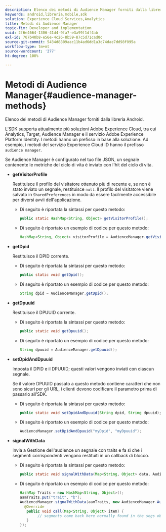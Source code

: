 ```yaml
---
description: Elenco dei metodi di Audience Manager forniti dalla libreria Android.
keywords: android,libreria,mobile,sdk
solution: Experience Cloud Services,Analytics
title: Metodi di Audience Manager
topic-fix: Developer and implementation
uuid: 2f6e4664-1306-41d4-9fa7-e3a99f1df4ab
exl-id: 707b40b8-e56e-4c26-8b59-87c5d71cad0c
source-git-commit: 5434d8809aac11b4ad6dd1a3c74dae7dd98f095a
workflow-type: tm+mt
source-wordcount: '277'
ht-degree: 100%

---
```


# Metodi di Audience Manager{#audience-manager-methods}

Elenco dei metodi di Audience Manager forniti dalla libreria Android.

L’SDK supporta attualmente più soluzioni Adobe Experience Cloud, tra cui Analytics, Target, Audience Manager e il servizio Adobe Experience Platform Identity. I metodi hanno un prefisso in base alla soluzione. Ad esempio, i metodi del servizio Experience Cloud ID hanno il prefisso `audience manager`.

Se Audience Manager è configurato nel tuo file JSON, un segnale contenente le metriche del ciclo di vita è inviato con l&#39;hit del ciclo di vita.

* **getVisitorProfile**

   Restituisce il profilo del visitatore ottenuto più di recente e, se non è stato inviato un segnale, restituisce `null`. Il profilo del visitatore viene salvato in `SharedPreferences` in modo da essere facilmente accessibile per diversi avvii dell&#39;applicazione.

   * Di seguito è riportata la sintassi per questo metodo:

      ```java
      public static HashMap<String, Object> getVisitorProfile(); 
      ```

   * Di seguito è riportato un esempio di codice per questo metodo:

      ```java
      HashMap<String, Object> visitorProfile = AudienceManager.getVisitorProfile(); 
      ```

* **getDpid**

   Restituisce il DPID corrente.

   * Di seguito è riportata la sintassi per questo metodo:

      ```java
      public static void getDpid(); 
      ```

   * Di seguito è riportato un esempio di codice per questo metodo:

      ```java
      String dpid = AudienceManager.getDpid(); 
      ```

* **getDpuuid**

   Restituisce il DPUUID corrente.

   * Di seguito è riportata la sintassi per questo metodo:

      ```java
      public static void getDpuuid(); 
      ```

   * Di seguito è riportato un esempio di codice per questo metodo:

      ```java
      String dpuuid = AudienceManager.getDpuuid(); 
      ```

* **setDpidAndDpuuid**

   Imposta il DPID e il DPUUID; questi valori vengono inviati con ciascun segnale.

   Se il valore DPUUID passato a questo metodo contiene caratteri che non sono sicuri per gli URL, i clienti devono codificare il parametro prima di passarlo all&#39;SDK.

   * Di seguito è riportata la sintassi per questo metodo:

      ```java
      public static void setDpidAndDpuuid(String dpid, String dpuuid); 
      ```

   * Di seguito è riportato un esempio di codice per questo metodo:

      ```java
      AudienceManager.setDpidAndDpuuid("myDpid", "myDpuuid"); 
      ```

* **signalWithData**

   Invia a Gestione dell&#39;audience un segnale con traits e fa sì che i segmenti corrispondenti vengano restituiti in un callback di blocco.

   * Di seguito è riportata la sintassi per questo metodo:

      ```java
      public static void signalWithData(Map<String, Object> data, AudienceManagerCallback<Map<String, Object>> callback);
      ```

   * Di seguito è riportato un esempio di codice per questo metodo:

      ```java
      HashMap Traits = new HashMap<String, Object>();
      aamTraits.put("trait", "b");
      AudienceManager.signalWithData(aamTraits, new AudienceManager.AudienceManagerCallback<Map<String, Object>> () {
        @Override
         public void call(Map<String, Object> item) { 
              // segments come back here normally found in the segs object of your json 
         }
      });
      ```
